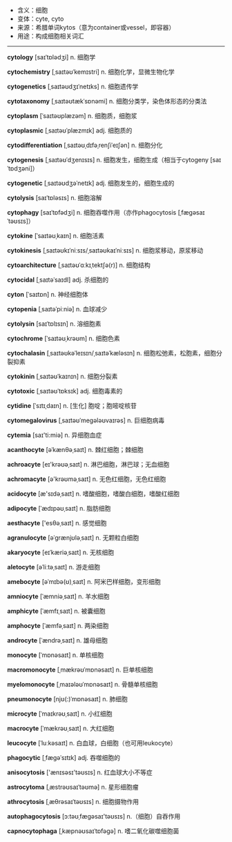- <span class="definition">含义：细胞</span>
- <span class="definition">变体：cyte, cyto</span>
- <span class="definition">来源：希腊单词kytos（意为container或vessel，即容器）</span>
- <span class="definition">用途：构成细胞相关词汇</span>

---

<span class="vocabulary">**cytology**</span> [saɪˈtɒlədʒi] n. 细胞学  

<span class="vocabulary">**cytochemistry**</span> [ˌsaɪtəʊˈkemɪstri] n. 细胞化学，显微生物化学

<span class="vocabulary">**cytogenetics**</span> [ˌsaɪtəʊdʒɪˈnetɪks] n. 细胞遗传学

<span class="vocabulary">**cytotaxonomy**</span> [ˌsaɪtəʊtækˈsɒnəmi] n. 细胞分类学，染色体形态的分类法

<span class="vocabulary">**cytoplasm**</span> [ˈsaɪtəʊplæzəm] n. 细胞质，细胞浆

<span class="vocabulary">**cytoplasmic**</span> [ˌsaɪtəʊˈplæzmɪk] adj. 细胞质的

<span class="vocabulary">**cytodifferentiation**</span> [ˌsaɪtəʊˌdɪfəˌrenʃiˈeɪʃən] n. 细胞分化

<span class="vocabulary">**cytogenesis**</span> [ˌsaɪtəʊˈdʒenɪsɪs] n. 细胞发生，细胞生成（相当于cytogeny [saɪˈtɒdʒəni]）

<span class="vocabulary">**cytogenetic**</span> [ˌsaɪtəʊdʒəˈnetɪk] adj. 细胞发生的，细胞生成的

<span class="vocabulary">**cytolysis**</span> [saɪˈtɒlәsɪs] n. 细胞溶解

<span class="vocabulary">**cytophagy**</span> [saɪˈtɒfədʒi] n. 细胞吞噬作用（亦作phagocytosis [ˌfægəsaɪˈtəʊsɪs]）

<span class="vocabulary">**cytokine**</span> [ˈsaɪtəʊˌkaɪn] n. 细胞活素

<span class="vocabulary">**cytokinesis**</span> [ˌsaɪtəʊkɪˈniːsɪs/ˌsaɪtəʊkaɪˈniːsɪs] n. 细胞浆移动，原浆移动

<span class="vocabulary">**cytoarchitecture**</span> [ˌsaɪtəʊˈɑːkɪˌtektʃə(r)] n. 细胞结构

<span class="vocabulary">**cytocidal**</span> [ˌsaɪtəˈsaɪdl] adj. 杀细胞的

<span class="vocabulary">**cyton**</span> [ˈsaɪtɒn] n. 神经细胞体

<span class="vocabulary">**cytopenia**</span> [ˌsaɪtəˈpiːniə] n. 血球减少

<span class="vocabulary">**cytolysin**</span> [saɪˈtɒlɪsɪn] n. 溶细胞素

<span class="vocabulary">**cytochrome**</span> [ˈsaɪtəʊˌkrəʊm] n. 细胞色素

<span class="vocabulary">**cytochalasin**</span> [ˌsaɪtəʊkəˈleɪsɪn/ˌsaɪtəˈkæləsɪn] n. 细胞松弛素，松胞素，细胞分裂抑素

<span class="vocabulary">**cytokinin**</span> [ˌsaɪtəʊˈkaɪnɪn] n. 细胞分裂素

<span class="vocabulary">**cytotoxic**</span> [ˌsaɪtəʊˈtɒksɪk] adj. 细胞毒素的

<span class="vocabulary">**cytidine**</span> [ˈsɪtɪˌdaɪn] n. [生化] 胞啶；胞嘧啶核苷

<span class="vocabulary">**cytomegalovirus**</span> [ˌsaɪtəʊˈmeɡələʊvaɪrəs] n. 巨细胞病毒


<span class="vocabulary">**cytemia**</span> [saɪ'ti:miә] n. 异细胞血症

<span class="vocabulary">**acanthocyte**</span> [əˈkænθəˌsaɪt] n. 棘红细胞；棘细胞

<span class="vocabulary">**achroacyte**</span> [eɪ'krəʊəˌsaɪt] n. 淋巴细胞，淋巴球；无血细胞

<span class="vocabulary">**achromacyte**</span> [ə'krəʊməˌsaɪt] n. 无色红细胞，无色红细胞

<span class="vocabulary">**acidocyte**</span> [æ'sɪdəˌsaɪt] n. 嗜酸细胞，嗜酸白细胞，嗜酸红细胞

<span class="vocabulary">**adipocyte**</span> [ˈædɪpəʊˌsaɪt] n. 脂肪细胞

<span class="vocabulary">**aesthacyte**</span> ['esθәˌsaɪt] n. 感觉细胞

<span class="vocabulary">**agranulocyte**</span> [əˈɡrænjʊləˌsaɪt] n. 无颗粒白细胞

<span class="vocabulary">**akaryocyte**</span> [eɪˈkæriəˌsaɪt] n. 无核细胞

<span class="vocabulary">**aletocyte**</span> [əˈliːtəˌsaɪt] n. 游走细胞

<span class="vocabulary">**amebocyte**</span> [əˈmɪbə(ʊ)ˌsaɪt] n. 阿米巴样细胞，变形细胞

<span class="vocabulary">**amniocyte**</span> [ˈæmniəˌsaɪt] n. 羊水细胞

<span class="vocabulary">**amphicyte**</span> [ˈæmfɪˌsaɪt] n. 被囊细胞

<span class="vocabulary">**amphocyte**</span> [ˈæmfəˌsaɪt] n. 两染细胞

<span class="vocabulary">**androcyte**</span> [ˈændrəˌsaɪt] n. 雄母细胞


<span class="vocabulary">**monocyte**</span> [ˈmɒnəsaɪt] n. 单核细胞  

<span class="vocabulary">**macromonocyte**</span> [ˌmækrəʊˈmɒnəsaɪt] n. 巨单核细胞

<span class="vocabulary">**myelomonocyte**</span> [ˌmaɪələʊˈmɒnəsaɪt] n. 骨髓单核细胞

<span class="vocabulary">**pneumonocyte**</span> [njʊ(:)ˈmɒnəsaɪt] n. 肺细胞

<span class="vocabulary">**microcyte**</span> [ˈmaɪkrəʊˌsaɪt] n. 小红细胞

<span class="vocabulary">**macrocyte**</span> [ˈmækrəʊˌsaɪt] n. 大红细胞

<span class="vocabulary">**leucocyte**</span> [ˈluːkəsaɪt] n. 白血球，白细胞（也可用leukocyte）

<span class="vocabulary">**phagocytic**</span> [ˌfæɡəˈsɪtɪk] adj. 吞噬细胞的

<span class="vocabulary">**anisocytosis**</span> ['ænɪsəsɪ'təʊsɪs] n. 红血球大小不等症

<span class="vocabulary">**astrocytoma**</span> [ˌæstrəʊsaɪˈtəʊmə] n. 星形细胞瘤

<span class="vocabulary">**athrocytosis**</span> [ˌæθrəsaɪˈtəʊsɪs] n. 细胞摄物作用

<span class="vocabulary">**autophagocytosis**</span> [ɔ:təʊˌfæɡəsaɪ'təʊsɪs] n.（细胞）自吞作用

<span class="vocabulary">**capnocytophaga**</span> [ˌkæpnəʊsaɪˈtɒfəgə] n. 嗜二氧化碳噬细胞菌

